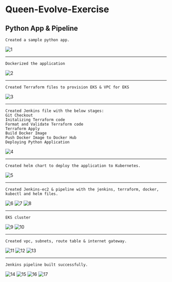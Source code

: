 # Queen-Evolve-Exercise

**Python App & Pipeline**
------------
    Created a sample python app.
  ![1](https://github.com/QIhunwoKingsley/Queen-Evolve-Exercise/blob/main/images/Picture1.jpg)

------------
    Dockerized the application
  ![2](https://github.com/QIhunwoKingsley/Queen-Evolve-Exercise/blob/main/images/Picture2.jpg)

------------
    Created Terraform files to provision EKS & VPC for EKS
  ![3](https://github.com/QIhunwoKingsley/Queen-Evolve-Exercise/blob/main/images/Picture3.jpg)

------------
    Created Jenkins file with the below stages:
    Git Checkout 
    Initalizing Terraform code 
    Format and Validate Terraform code 
    Terraform Apply 
    Build Docker Image 
    Push Docker Image to Docker Hub 
    Deploying Python Application
  ![4](https://github.com/QIhunwoKingsley/Queen-Evolve-Exercise/blob/main/images/Picture4.jpg)

------------
    Created helm chart to deploy the application to Kubernetes.
  ![5](https://github.com/QIhunwoKingsley/Queen-Evolve-Exercise/blob/main/images/Picture5.jpg)

------------
    Created Jenkins-ec2 & pipeline with the jenkins, terraform, docker, kubectl and helm files.
  ![6](https://github.com/QIhunwoKingsley/Queen-Evolve-Exercise/blob/main/images/Picture6.jpg)
  ![7](https://github.com/QIhunwoKingsley/Queen-Evolve-Exercise/blob/main/images/Picture7.jpg)
  ![8](https://github.com/QIhunwoKingsley/Queen-Evolve-Exercise/blob/main/images/Picture8.jpg)

------------
    EKS cluster
  ![9](https://github.com/QIhunwoKingsley/Queen-Evolve-Exercise/blob/main/images/Picture9.jpg)
  ![10](https://github.com/QIhunwoKingsley/Queen-Evolve-Exercise/blob/main/images/Picture10.jpg)

------------
    Created vpc, subnets, route table & internet gateway.
  ![11](https://github.com/QIhunwoKingsley/Queen-Evolve-Exercise/blob/main/images/Picture11.jpg)
  ![12](https://github.com/QIhunwoKingsley/Queen-Evolve-Exercise/blob/main/images/Picture12.jpg)
  ![13](https://github.com/QIhunwoKingsley/Queen-Evolve-Exercise/blob/main/images/Picture13.jpg)

------------
    Jenkins pipeline built successfully.
  ![14](https://github.com/QIhunwoKingsley/Queen-Evolve-Exercise/blob/main/images/Picture14.jpg)
  ![15](https://github.com/QIhunwoKingsley/Queen-Evolve-Exercise/blob/main/images/Picture15.jpg)
  ![16](https://github.com/QIhunwoKingsley/Queen-Evolve-Exercise/blob/main/images/Picture16.jpg)
  ![17](https://github.com/QIhunwoKingsley/Queen-Evolve-Exercise/blob/main/images/Picture17.jpg)




  


